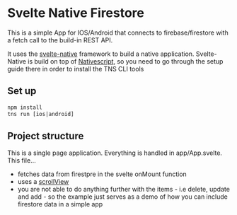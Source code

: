 # Svelte Native Firestore
This is a simple App for IOS/Android that connects to firebase/firestore with a fetch call to the build-in REST API.

It uses the <a href='http://svelte-native.technology/docs'>svelte-native</a> framework to build a native application. Svelte-Native is build on top of <a href='http://nativescript.org'>Nativescript</a>, so you need to go through the setup guide there in order to install the TNS CLI tools

## Set up
```html
npm install
tns run [ios|android]
```
## Project structure
This is a single page application. Everything is handled in app/App.svelte. This file...
- fetches data from firestpre in the svelte onMount function
- uses a <a href='http://svelte-natice.technology/docs#scrollview'>scrollView</a>
- you are not able to do anything further with the items - i.e delete, update and add - so the example just serves as a demo of how you can include firestore data in a simple app